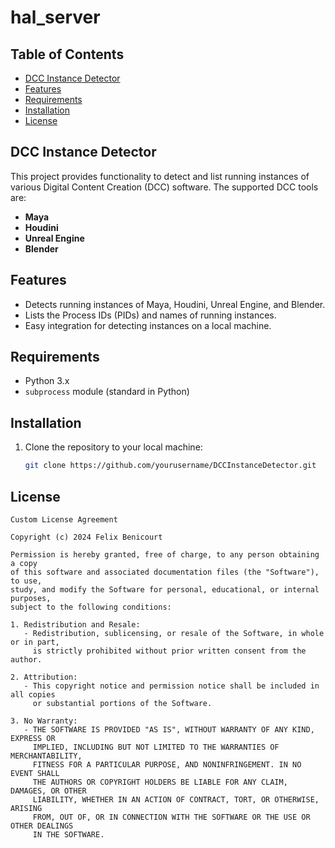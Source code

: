 # hal_server

## Table of Contents

- [DCC Instance Detector](#dcc-instance-detector)
- [Features](#features)
- [Requirements](#requirements)
- [Installation](#installation)
- [License](#license)

## DCC Instance Detector

This project provides functionality to detect and list running instances of various Digital Content Creation (DCC) software. The supported DCC tools are:

- **Maya**
- **Houdini**
- **Unreal Engine**
- **Blender**

## Features

- Detects running instances of Maya, Houdini, Unreal Engine, and Blender.
- Lists the Process IDs (PIDs) and names of running instances.
- Easy integration for detecting instances on a local machine.

## Requirements

- Python 3.x
- `subprocess` module (standard in Python)

## Installation

1. Clone the repository to your local machine:
   ```bash
   git clone https://github.com/yourusername/DCCInstanceDetector.git


## License
```text
Custom License Agreement

Copyright (c) 2024 Felix Benicourt

Permission is hereby granted, free of charge, to any person obtaining a copy
of this software and associated documentation files (the "Software"), to use,
study, and modify the Software for personal, educational, or internal purposes,
subject to the following conditions:

1. Redistribution and Resale:
   - Redistribution, sublicensing, or resale of the Software, in whole or in part, 
     is strictly prohibited without prior written consent from the author.

2. Attribution:
   - This copyright notice and permission notice shall be included in all copies 
     or substantial portions of the Software.

3. No Warranty:
   - THE SOFTWARE IS PROVIDED "AS IS", WITHOUT WARRANTY OF ANY KIND, EXPRESS OR 
     IMPLIED, INCLUDING BUT NOT LIMITED TO THE WARRANTIES OF MERCHANTABILITY, 
     FITNESS FOR A PARTICULAR PURPOSE, AND NONINFRINGEMENT. IN NO EVENT SHALL 
     THE AUTHORS OR COPYRIGHT HOLDERS BE LIABLE FOR ANY CLAIM, DAMAGES, OR OTHER 
     LIABILITY, WHETHER IN AN ACTION OF CONTRACT, TORT, OR OTHERWISE, ARISING 
     FROM, OUT OF, OR IN CONNECTION WITH THE SOFTWARE OR THE USE OR OTHER DEALINGS 
     IN THE SOFTWARE.
```





